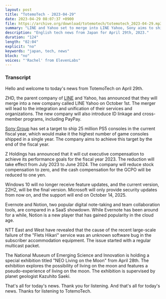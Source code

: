 ```yaml
---
layout: post
title: "TotemoTech - 2023-04-29"
date: 2023-04-29 08:07:37 +0900
file: https://archive.org/download/totemotech/totemotech_2023-04-29.mp3
summary: "LINE and Yahoo set to merge into LINE Yahoo, Sony aims to ship 25 million PS5s, Z Holdings to cut exec compensation, & more…"
description: "English tech news from Japan for April 29th, 2023."
duration: "124"
length: "02:04"
explicit: "no"
keywords: "japan, tech, news"
block: "no"
voices: "'Rachel' from ElevenLabs"
---
```


### Transcript

Hello and welcome to today's news from TotemoTech on April 29th. 

ZHD, the parent company of [LINE](/companies/line) and Yahoo, has announced that they will merge into a new company called LINE Yahoo on October 1st. The merger will lead to the integration and unification of their services and organizations. The new company will also introduce ID linkage and cross-member programs, including PayPay. 

[Sony Group](/companies/sony) has set a target to ship 25 million PS5 consoles in the current fiscal year, which would make it the highest number of game consoles shipped in a single year. The company aims to achieve this target by the end of the fiscal year. 

Z Holdings has announced that it will cut executive compensation to achieve its performance goals for the fiscal year 2023. The reduction will take effect from July 2023 to June 2024. The company will reduce stock compensation to zero, and the cash compensation for the GCPO will be reduced to one yen. 

Windows 10 will no longer receive feature updates, and the current version, 22H2, will be the final version. Microsoft will only provide security updates from now on, and the support will end on October 14, 2025. 

Evernote and Notion, two popular digital note-taking and team collaboration tools, are compared in a SaaS showdown. While Evernote has been around for a while, Notion is a new player that has gained popularity in the cloud age. 

NTT East and West have revealed that the cause of the recent large-scale failure of the "Flets Hikari" service was an unknown software bug in the subscriber accommodation equipment. The issue started with a regular multicast packet. 

The National Museum of Emerging Science and Innovation is holding a special exhibition titled "NEO Living on the Moon" from April 28th. The exhibition explores the possibility of living on the moon and features a pseudo-experience of living on the moon. The exhibition is supervised by planet geologist Kazuhito Saeki. 

That's all for today's news. Thank you for listening. And that's all for today's news. Thanks for listening to TotemoTech.
